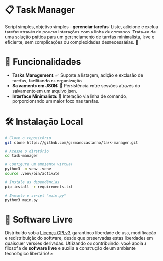 # 📋 Task Manager

Script simples, objetivo simples - **gerenciar tarefas!** Liste, adicione e exclua tarefas através de poucas interações com a linha de comando. Trata-se de uma solução prática para um gerenciamento de tarefas minimalista, leve e eficiente, sem complicações ou complexidades desnecessárias. 🎯

# 🚀 Funcionalidades

- **Tasks Management:** ✅ Suporte a listagem, adição e exclusão de tarefas, facilitando na organização.
- **Salvamento em JSON:** 📄 Persistência entre sessões através do salvamento em um arquivo json.
- **Interface Minimalista:** 🎨 Interação via linha de comando, porporcionando um maior foco nas tarefas.

# 🛠️ Instalação Local

```bash
# Clone o repositório
git clone https://github.com/germanocastanho/task-manager.git

# Acesse o diretório
cd task-manager

# Configure um ambiente virtual
python3 -m venv .venv
source .venv/bin/activate

# Instale as dependências
pip install -r requirements.txt

# Execute o script "main.py"
python3 main.py
```

# 📜 Software Livre

Distribuído sob a [Licença GPLv3](LICENSE), garantindo liberdade de uso, modificação e redistribuição do software, desde que preservadas estas liberdades em quaisquer versões derivadas. Utilizando ou contribuindo, você apoia a filosofia de **software livre** e auxilia a construção de um ambiente tecnológico libertário! ✊
